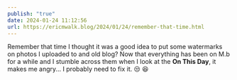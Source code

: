 ```yaml
---
publish: "true"
date: 2024-01-24 11:12:56
url: https://ericmwalk.blog/2024/01/24/remember-that-time.html
---
```


Remember that time I thought it was a good idea to put some watermarks on photos I uploaded to and old blog? Now that everything has been on M.b for a while and I stumble across them when I look at the **On This Day**, it makes me angry... I probably need to fix it. 😒 😆